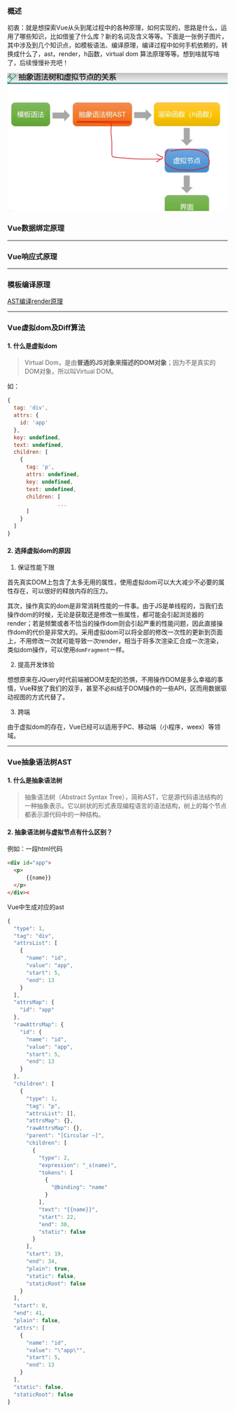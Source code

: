 ### 概述

初衷：就是想探索Vue从头到尾过程中的各种原理，如何实现的，思路是什么，运用了哪些知识，比如借鉴了什么库？新的名词及含义等等。下面是一张例子图片，其中涉及到几个知识点，如模板语法、编译原理，编译过程中如何手机依赖的，转换成什么了，ast，render，h函数，virtual dom 算法原理等等。想到啥就写啥了，后续慢慢补充吧！

![image-20220927215643660](https://raw.githubusercontent.com/dawson66/BlogImage/master/data/image-20220927215643660.png)

### Vue数据绑定原理



---

### Vue响应式原理



---

### 模板编译原理

[AST编译render原理](https://tehub.com/a/8xsejSkmuw)



---

### Vue虚拟dom及Diff算法

#### 1. 什么是虚拟dom

> Virtual Dom，是由**普通的JS对象来描述的DOM对象**；因为不是真实的DOM对象，所以叫Virtual DOM。

如：

```javascript
{
  tag: 'div',
  attrs: {
    id: 'app'
  },
  key: undefined,
  text: undefined,
  children: [
    {
      tag: 'p',
      attrs: undefined,
      key: undefined,
      text: undefined,
      children: [
				...
      ]
    }
  ]
}
```

#### 2. 选择虚拟dom的原因

1. 保证性能下限

首先真实DOM上包含了太多无用的属性，使用虚拟dom可以大大减少不必要的属性存在，可以很好的释放内存的压力。

其次，操作真实的dom是非常消耗性能的一件事。由于JS是单线程的，当我们去操作dom的时候，无论是获取还是修改一些属性，都可能会引起浏览器的render；若是频繁或者不恰当的操作dom则会引起严重的性能问题，因此直接操作dom的代价是非常大的。采用虚拟dom可以将全部的修改一次性的更新到页面上，不用修改一次就可能导致一次render，相当于将多次渲染汇合成一次渲染，类似dom操作，可以使用`domFragment`一样。

2. 提高开发体验

想想原来在JQuery时代前端被DOM支配的恐惧，不用操作DOM是多么幸福的事情，Vue释放了我们的双手，甚至不必纠结于DOM操作的一些API，区而用数据驱动视图的方式代替了。

3. 跨端

由于虚拟dom的存在，Vue已经可以适用于PC、移动端（小程序，weex）等领域。

---

### Vue抽象语法树AST

#### 1. 什么是抽象语法树

> 抽象语法树（Abstract Syntax Tree），简称AST，它是源代码语法结构的一种抽象表示。它以树状的形式表现编程语言的语法结构，树上的每个节点都表示源代码中的一种结构。

#### 2. 抽象语法树与虚拟节点有什么区别？

例如：一段html代码

```html
<div id="app">
  <p>
      {{name}}
  </p>
</div><
```

Vue中生成对应的ast

```javascript
{
  "type": 1,
  "tag": "div",
  "attrsList": [
    {
      "name": "id",
      "value": "app",
      "start": 5,
      "end": 13
    }
  ],
  "attrsMap": {
    "id": "app"
  },
  "rawAttrsMap": {
    "id": {
      "name": "id",
      "value": "app",
      "start": 5,
      "end": 13
    }
  },
  "children": [
    {
      "type": 1,
      "tag": "p",
      "attrsList": [],
      "attrsMap": {},
      "rawAttrsMap": {},
      "parent": "[Circular ~]",
      "children": [
        {
          "type": 2,
          "expression": "_s(name)",
          "tokens": [
            {
              "@binding": "name"
            }
          ],
          "text": "{{name}}",
          "start": 22,
          "end": 30,
          "static": false
        }
      ],
      "start": 19,
      "end": 34,
      "plain": true,
      "static": false,
      "staticRoot": false
    }
  ],
  "start": 0,
  "end": 41,
  "plain": false,
  "attrs": [
    {
      "name": "id",
      "value": "\"app\"",
      "start": 5,
      "end": 13
    }
  ],
  "static": false,
  "staticRoot": false
}
```







